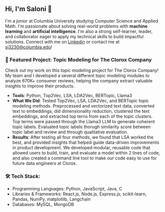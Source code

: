 ## Hi, I'm Saloni 👋
I'm a junior at Columbia University studying Computer Science and Applied Math. I'm passionate about solving real-world problems with **machine learning** and **artificial intelligence**. I'm also a strong self-learner, leader, and collaborator eager to apply my technical skills to build impactful solutions. Connect with me on [Linkedin](https://www.linkedin.com/in/saloni-jain-columbia/) or contact me at sj3230@columbia.edu!

### 🎯 Featured Project: Topic Modeling for The Clorox Company
Check out my work on this topic modeling project for The Clorox Company! My team and I developed a several different topic modeling modules to analyze 670K+ consumer reviews, helping the company extract valuable insights to improve their products.
* **Tools**: Python, Top2Vec, LSA, LDA2Vec, BERTopic, Llama3
* **What We Did**: Tested Top2Vec, LSA, LDA2Vec, and BERTopic topic modeling methods. Preprocessed and vectorized text data, converted text to embeddings, did dimensionality reduction, clustered the text embeddings, and extracted top terns from each of the topic clusters. Top terms were passed through the Llama3 LLM to generate coherent topic labels. Evaluated topic labels thorugh similarity score between topic label and review and through qualitative evaluation.   
* **Results**: After testing all four methods, we found that LSA worked the best, and provided insights that helped guide data-driven improvements in product development. We developed modular, reusable code that allowed users to build, train, and evaluate a model within 2 lines of code, and also created a command line tool to make our code easy to use for future data engineers at Clorox.

### 🛠 Tech Stack:
* Programming Languages: Python, JavaScript, Java, C 
* Libraries & Frameworks: React.js, Node.js, Express.js, scikit-learn, Pandas, NumPy, matplotlib, Langchain
* Databases: MySQL, MongoDB

<!--
**saloni-jain-code/saloni-jain-code** is a ✨ _special_ ✨ repository because its `README.md` (this file) appears on your GitHub profile.

Here are some ideas to get you started:

- 🔭 I’m currently working on ...
- 🌱 I’m currently learning ...
- 👯 I’m looking to collaborate on ...
- 🤔 I’m looking for help with ...
- 💬 Ask me about ...
- 📫 How to reach me: ...
- 😄 Pronouns: ...
- ⚡ Fun fact: ...
-->
